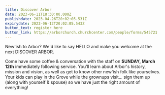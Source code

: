```yaml
---
title: Discover Arbor
date: 2023-06-11T18:30:00.000Z
publishdate: 2023-04-26T20:02:05.531Z
expirydate: 2023-06-12T20:02:05.543Z
button_text: register here
button_link: https://arborchurch.churchcenter.com/people/forms/545721
---
```

New'ish to Arbor? We'd like to say HELLO and make you welcome at the next DISCOVER ARBOR.

Come have some coffee & conversation with the staff on **SUNDAY, March 12th** immediately following service. You’ll learn about Arbor's history, mission and vision, as well as get to know other new'ish folk like yourselves. Your kids can play in the Grove while the grownups visit... sign them up (along with yourself & spouse) so we have just the right amount of everything!